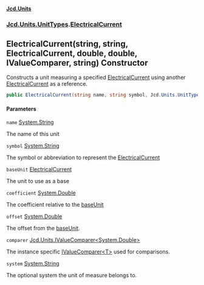 #### [Jcd.Units](index.md 'index')
### [Jcd.Units.UnitTypes](Jcd.Units.UnitTypes.md 'Jcd.Units.UnitTypes').[ElectricalCurrent](ElectricalCurrent.md 'Jcd.Units.UnitTypes.ElectricalCurrent')

## ElectricalCurrent(string, string, ElectricalCurrent, double, double, IValueComparer<double>, string) Constructor

Constructs a unit measuring a specified [ElectricalCurrent](ElectricalCurrent.md 'Jcd.Units.UnitTypes.ElectricalCurrent') using another [ElectricalCurrent](ElectricalCurrent.md 'Jcd.Units.UnitTypes.ElectricalCurrent') as a reference.

```csharp
public ElectricalCurrent(string name, string symbol, Jcd.Units.UnitTypes.ElectricalCurrent? baseUnit=null, double coefficient=1.0, double offset=0.0, Jcd.Units.IValueComparer<double>? comparer=null, string system="");
```
#### Parameters

<a name='Jcd.Units.UnitTypes.ElectricalCurrent.ElectricalCurrent(string,string,Jcd.Units.UnitTypes.ElectricalCurrent,double,double,Jcd.Units.IValueComparer_double_,string).name'></a>

`name` [System.String](https://docs.microsoft.com/en-us/dotnet/api/System.String 'System.String')

The name of this unit

<a name='Jcd.Units.UnitTypes.ElectricalCurrent.ElectricalCurrent(string,string,Jcd.Units.UnitTypes.ElectricalCurrent,double,double,Jcd.Units.IValueComparer_double_,string).symbol'></a>

`symbol` [System.String](https://docs.microsoft.com/en-us/dotnet/api/System.String 'System.String')

The symbol or abbreviation to represent the [ElectricalCurrent](ElectricalCurrent.md 'Jcd.Units.UnitTypes.ElectricalCurrent')

<a name='Jcd.Units.UnitTypes.ElectricalCurrent.ElectricalCurrent(string,string,Jcd.Units.UnitTypes.ElectricalCurrent,double,double,Jcd.Units.IValueComparer_double_,string).baseUnit'></a>

`baseUnit` [ElectricalCurrent](ElectricalCurrent.md 'Jcd.Units.UnitTypes.ElectricalCurrent')

The unit to use as a base

<a name='Jcd.Units.UnitTypes.ElectricalCurrent.ElectricalCurrent(string,string,Jcd.Units.UnitTypes.ElectricalCurrent,double,double,Jcd.Units.IValueComparer_double_,string).coefficient'></a>

`coefficient` [System.Double](https://docs.microsoft.com/en-us/dotnet/api/System.Double 'System.Double')

The coefficient relative to the [baseUnit](ElectricalCurrent..ctor.SSjTJn+h/P/yCkrid7NSzQ.md#Jcd.Units.UnitTypes.ElectricalCurrent.ElectricalCurrent(string,string,Jcd.Units.UnitTypes.ElectricalCurrent,double,double,Jcd.Units.IValueComparer_double_,string).baseUnit 'Jcd.Units.UnitTypes.ElectricalCurrent.ElectricalCurrent(string, string, Jcd.Units.UnitTypes.ElectricalCurrent, double, double, Jcd.Units.IValueComparer<double>, string).baseUnit')

<a name='Jcd.Units.UnitTypes.ElectricalCurrent.ElectricalCurrent(string,string,Jcd.Units.UnitTypes.ElectricalCurrent,double,double,Jcd.Units.IValueComparer_double_,string).offset'></a>

`offset` [System.Double](https://docs.microsoft.com/en-us/dotnet/api/System.Double 'System.Double')

The offset from the [baseUnit](ElectricalCurrent..ctor.SSjTJn+h/P/yCkrid7NSzQ.md#Jcd.Units.UnitTypes.ElectricalCurrent.ElectricalCurrent(string,string,Jcd.Units.UnitTypes.ElectricalCurrent,double,double,Jcd.Units.IValueComparer_double_,string).baseUnit 'Jcd.Units.UnitTypes.ElectricalCurrent.ElectricalCurrent(string, string, Jcd.Units.UnitTypes.ElectricalCurrent, double, double, Jcd.Units.IValueComparer<double>, string).baseUnit').

<a name='Jcd.Units.UnitTypes.ElectricalCurrent.ElectricalCurrent(string,string,Jcd.Units.UnitTypes.ElectricalCurrent,double,double,Jcd.Units.IValueComparer_double_,string).comparer'></a>

`comparer` [Jcd.Units.IValueComparer&lt;](IValueComparer_T_.md 'Jcd.Units.IValueComparer<T>')[System.Double](https://docs.microsoft.com/en-us/dotnet/api/System.Double 'System.Double')[&gt;](IValueComparer_T_.md 'Jcd.Units.IValueComparer<T>')

The instance specific [IValueComparer&lt;T&gt;](IValueComparer_T_.md 'Jcd.Units.IValueComparer<T>') used for comparisons.

<a name='Jcd.Units.UnitTypes.ElectricalCurrent.ElectricalCurrent(string,string,Jcd.Units.UnitTypes.ElectricalCurrent,double,double,Jcd.Units.IValueComparer_double_,string).system'></a>

`system` [System.String](https://docs.microsoft.com/en-us/dotnet/api/System.String 'System.String')

The optional system the unit of measure belongs to.
